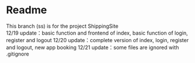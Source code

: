 # Readme
This branch (ss) is for the project ShippingSite  
12/19 update：basic function and frontend of index, basic function of login, register and logout
12/20 update：complete version of index, login, register and logout, new app booking
12/21 update：some files are ignored with .gitignore
